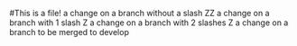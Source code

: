 #This is a file!
a change on a branch without a slash ZZ
a change on a branch with 1 slash Z
a change on a branch with 2 slashes Z
a change on a branch to be merged to develop

